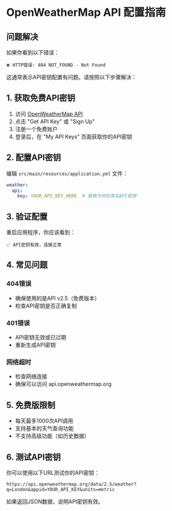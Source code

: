 # OpenWeatherMap API 配置指南

## 问题解决

如果你看到以下错误：
```
❌ HTTP错误: 404 NOT_FOUND - Not Found
```

这通常表示API密钥配置有问题。请按照以下步骤解决：

## 1. 获取免费API密钥

1. 访问 [OpenWeatherMap API](https://openweathermap.org/api)
2. 点击 "Get API Key" 或 "Sign Up"
3. 注册一个免费账户
4. 登录后，在 "My API Keys" 页面获取你的API密钥

## 2. 配置API密钥

编辑 `src/main/resources/application.yml` 文件：

```yaml
weather:
  api:
    key: YOUR_API_KEY_HERE  # 替换为你的真实API密钥
```

## 3. 验证配置

重启应用程序，你应该看到：
```
✅ API密钥有效，连接正常
```

## 4. 常见问题

### 404错误
- 确保使用的是API v2.5（免费版本）
- 检查API密钥是否正确复制

### 401错误
- API密钥无效或已过期
- 重新生成API密钥

### 网络超时
- 检查网络连接
- 确保可以访问 api.openweathermap.org

## 5. 免费版限制

- 每天最多1000次API调用
- 支持基本的天气查询功能
- 不支持高级功能（如历史数据）

## 6. 测试API密钥

你可以使用以下URL测试你的API密钥：
```
https://api.openweathermap.org/data/2.5/weather?q=London&appid=YOUR_API_KEY&units=metric
```

如果返回JSON数据，说明API密钥有效。 